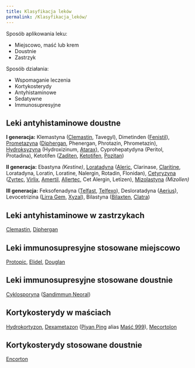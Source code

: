 ```yaml
---
title: Klasyfikacja leków
permalink: /Klasyfikacja_leków/
---
```


Sposób aplikowania leku:

-   Miejscowo, maść lub krem
-   Doustnie
-   Zastrzyk

Sposób działania:

-   Wspomaganie leczenia
-   Kortykosterydy
-   Antyhistaminowe
-   Sedatywne
-   Immunosupresyjne

Leki antyhistaminowe doustne
----------------------------

**I generacja:** Klemastyna ([Clemastin](/atopedia/Clemastin "wikilink"), Tavegyl), Dimetinden ([Fenistil](/atopedia/Fenistil "wikilink")), [Prometazyna](/atopedia/Prometazyna "wikilink") ([Diphergan](/atopedia/Diphergan "wikilink"), Phenergan, Phrotazin, Phrometazin), [Hydroksyzyna](/atopedia/Hydroksyzyna "wikilink") (Hydroxizinum, [Atarax](/atopedia/Atarax "wikilink")), Cyprohepatydyna (Peritol, Protadina), Ketotifen ([Zaditen](/atopedia/Zaditen "wikilink"), [Ketotifen](/atopedia/Ketotifen "wikilink"), [Pozitan](/atopedia/Pozitan "wikilink"))

**II generacja:** Ebastyna *(Kestine)*, [Loratadyna](/atopedia/Loratadyna "wikilink") ([Aleric](/atopedia/Aleric "wikilink"), Clarinase, [Claritine](/atopedia/Claritine "wikilink"), Loratadyna, Loratin, Loratine, Nalergin, Rotadin, Flonidan), [Cetyryzyna](/atopedia/Cetyryzyna "wikilink") ([Zyrtec](/atopedia/Zyrtec "wikilink"), [Virlix](/atopedia/Virlix "wikilink"), [Amertil](/atopedia/Amertil "wikilink"), [Allertec](/atopedia/Allertec "wikilink"), Cet Alergin, Letizen), [Mizolastyna](/atopedia/Mizolastyna "wikilink") *(Mizollen)*

**III generacja:** Feksofenadyna ([Telfast](/atopedia/Telfast "wikilink"), [Telfexo](/atopedia/Telfexo "wikilink")), Desloratadyna ([Aerius](/atopedia/Aerius "wikilink")), Levocetrizina ([Lirra Gem](/atopedia/Lirra_Gem "wikilink"), [Xyzal](/atopedia/Xyzal "wikilink")), Bilastyna ([Bilaxten](/atopedia/Bilaxten "wikilink"), [Clatra](/atopedia/Clatra "wikilink"))

Leki antyhistaminowe w zastrzykach
----------------------------------

[Clemastin](/atopedia/Clemastin "wikilink"), [Diphergan](/atopedia/Diphergan "wikilink")

Leki immunosupresyjne stosowane miejscowo
-----------------------------------------

[Protopic](/atopedia/Protopic "wikilink"), [Elidel](/atopedia/Elidel "wikilink"), [Douglan](/atopedia/Douglan "wikilink")

Leki immunosupresyjne stosowane doustnie
----------------------------------------

[Cyklosporyna](/atopedia/Cyklosporyna "wikilink") ([Sandimmun Neoral](/atopedia/Sandimmun_Neoral "wikilink"))

Kortykosterydy w maściach
-------------------------

[Hydrokortyzon](/atopedia/Hydrokortyzon "wikilink"), [Dexametazon](/atopedia/Dexametazon "wikilink") ([Piyan Ping](/atopedia/Piyan_Ping "wikilink") alias [Maść 999](/Maść_999 "wikilink")), [Mecortolon](/atopedia/Mecortolon "wikilink")

Kortykosterydy stosowane doustnie
---------------------------------

[Encorton](/atopedia/Encorton "wikilink")